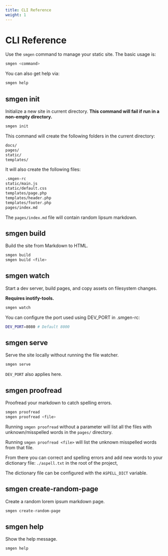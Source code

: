 ```yaml
---
title: CLI Reference
weight: 1
---
```


# CLI Reference

Use the `smgen` command to manage your static site. The basic usage is:

```bash
smgen <command>
```

You can also get help via:

```bash
smgen help
```
## smgen init

Initialize a new site in current directory. **This command will fail if run in a non-empty directory.**

```bash
smgen init
```

This command will create the following folders in the current directory:

```bash
docs/
pages/
static/
templates/
```

It will also create the following files:

```bash
.smgen-rc
static/main.js
static/default.css
templates/page.php
templates/header.php
templates/footer.php
pages/index.md
```

The `pages/index.md` file will contain random lipsum markdown.

## smgen build

Build the site from Markdown to HTML.

```bash
smgen build
smgen build <file>
```

## smgen watch

Start a dev server, build pages, and copy assets on filesystem changes.

**Requires inotify-tools.**

```bash
smgen watch
```

You can configure the port used using DEV_PORT in .smgen-rc:

```bash
DEV_PORT=8080 # Default 8000
```

## smgen serve

Serve the site locally without running the file watcher.

```bash
smgen serve
```

`DEV_PORT` also applies here.

## smgen proofread

Proofread your markdown to catch spelling errors.

```bash
smgen proofread
smgen proofread <file>
```

Running `smgen proofread` without a parameter will list all the files with unknown/misspelled words in the `pages/` directory.

Running `smgen proofread <file>` will list the unknown misspelled words from that file.

From there you can correct and spelling errors and add new words to your dictionary file: `./aspell.txt` in the root of the project,

The dictionary file can be configured with the `ASPELL_DICT` variable.

## smgen create-random-page

Create a random lorem ipsum markdown page.

```bash
smgen create-random-page
```

## smgen help

Show the help message.

```bash
smgen help
```
